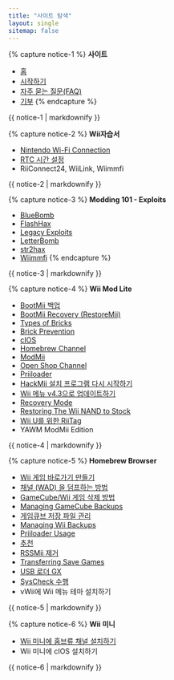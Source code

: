 ```yaml
---
title: "사이트 탐색"
layout: single
sitemap: false
---
```


{% capture notice-1 %}
**사이트**
+ [홈](/)
+ [시작하기](get-started)
+ [자주 묻는 질문(FAQ)](faq)
+ [기부](donations)
{% endcapture %}
<div class="notice--info">{{ notice-1 | markdownify }}</div>

{% capture notice-2 %}
**Wii자습서**
+ [Nintendo Wi-Fi Connection](wiimmfi)
+ [RTC 시간 설정](wiiconnect24#updating-rtc-clock)
+ RiiConnect24, WiiLink, Wiimmfi
<div class="notice--primary">{{ notice-2 | markdownify }}</div>

{% capture notice-3 %}
**Modding 101 - Exploits**
+ [BlueBomb](bluebomb)
+ [FlashHax](flashhax)
+ [Legacy Exploits](legacy-exploits)
+ [LetterBomb](letterbomb)
+ [str2hax](str2hax)
+ [Wiimmfi](wiimmfi)
{% endcapture %}
<div class="notice--primary">{{ notice-3 | markdownify }}</div>

{% capture notice-4 %}
**Wii Mod Lite**
+ [BootMii 백업](bootmii)
+ [BootMii Recovery (RestoreMii)](bootmiirecover)
+ [Types of Bricks](bricks)
+ [Brick Prevention](bricks#brick-prevention)
+ [cIOS](cios)
+ [Homebrew Channel](hbc)
+ [ModMii](modmii)
+ [Open Shop Channel](osc)
+ [Priiloader](priiloader)
+ [HackMii 설치 프로그램 다시 시작하기](hackmii)
+ [Wii 메뉴 v4.3으로 업데이트하기](update)
+ [Recovery Mode](recovery-mode)
+ [Restoring The Wii NAND to Stock](wii-factory-reset)
+ [Wii U를 위한 RiiTag](wnd-mini)
+ YAWM ModMii Edition
<div class="notice--primary">{{ notice-4 | markdownify }}</div>

{% capture notice-5 %}
**Homebrew Browser**
+ [Wii 게임 바로가기 만들기](wiigsc)
+ [채널 (WAD) 을 덤프하는 방법](dump-wads)
+ [GameCube/Wii 게임 삭제 방법](dump-games)
+ [Managing GameCube Backups](gc-backups)
+ [게임큐브 저장 파일 관리](gcsaves)
+ [Managing Wii Backups](wii-backups)
+ [Priiloader Usage](priiloader-usage)
+ [추천](recommended-homebrew)
+ [RSSMii 제거](rssmii)
+ [Transferring Save Games](transfer-saves)
+ [USB 로더 GX](wii-loaders)
+ [SysCheck 수행](syscheck)
+ vWii에 Wii 메뉴 테마 설치하기
<div class="notice--primary">{{ notice-5 | markdownify }}</div>

{% capture notice-6 %}
**Wii 미니**
+ [Wii 미니에 홈브류 채널 설치하기](hbc-mini)
+ Wii 미니에 cIOS 설치하기
<div class="notice--primary">{{ notice-6 | markdownify }}</div>
